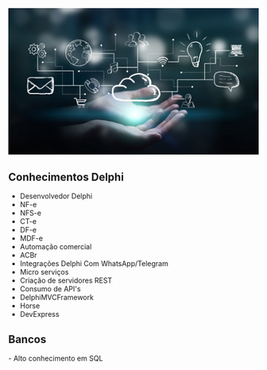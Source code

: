 <img src="https://github.com/AndersondaCampo/AndersondaCampo/blob/Master/header.jpg" width="1000px">

<h2>Conhecimentos Delphi</h2>

- Desenvolvedor Delphi
- NF-e
- NFS-e
- CT-e
- DF-e
- MDF-e
- Automação comercial
- ACBr
- Integrações Delphi Com WhatsApp/Telegram
- Micro serviços
- Criação de servidores REST
- Consumo de API's
- DelphiMVCFramework
- Horse
- DevExpress

<h2>Bancos</h2>
- Alto conhecimento em SQL

<!--
**AndersondaCampo/AndersondaCampo** is a ✨ _special_ ✨ repository because its `README.md` (this file) appears on your GitHub profile.
